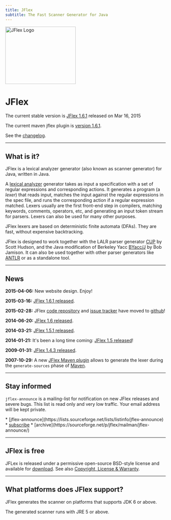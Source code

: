 ```yaml
---
title: JFlex
subtitle: The Fast Scanner Generator for Java
---
```


<div class="container front"><div class="row">
<div class="col-sm-4"><img src="jflex-black.png" alt="JFlex Logo" width=221 height=180/></div>
<div class="col-sm-8">

# JFlex

The current stable version is [JFlex 1.6.1][9] released on Mar 16, 2015

The current maven jflex plugin is [version 1.6.1][9].

See the [changelog](changelog.html).
</div></div></div>

----------------------------

## What is it?

JFlex is a lexical analyzer generator (also known as scanner generator) for
Java, written in Java.

A [lexical analyzer](https://en.wikipedia.org/wiki/Lexical_analysis)
generator takes as input a specification with a set of
regular expressions and corresponding actions. It generates a program (a
*lexer*) that reads input, matches the input against the regular expressions in
the spec file, and runs the corresponding action if a regular expression
matched. Lexers usually are the first front-end step in compilers, matching
keywords, comments, operators, etc, and generating an input token stream for
parsers. Lexers can also be used for many other purposes.

JFlex lexers are based on deterministic finite automata (DFAs).
They are fast, without expensive backtracking.

JFlex is designed to work together with the LALR parser generator
[CUP](http://www.cs.princeton.edu/~appel/modern/java/CUP/) by Scott Hudson, 
and the Java modification of Berkeley Yacc
[BYacc/J](http://byaccj.sourceforge.net/) by Bob Jamison.
It can also be used together with other parser generators like
[ANTLR](http://www.antlr.org/) or as a standalone tool.

----------------------------

## News

**2015-04-06:** New website design. Enjoy!

**2015-03-16:** [JFlex 1.6.1 released](changelog.html#jflex-1.6.1).

**2015-02-28:** JFlex [code repository][1] and [issue tracker][2] have moved to [github][0]!

**2014-06-20:** [JFlex 1.6 released](changelog.html#jflex-1.6.0).

**2014-03-21:** [JFlex 1.5.1 released](changelog.html#jflex-1.5.1).

**2014-01-21:** It's been a long time coming: [JFlex 1.5 released](changelog.html#jflex-1.5.0)!

**2009-01-31:** [JFlex 1.4.3 released](jflex-1.4.3). 

**2007-10-29:** A new [JFlex Maven plugin][3] allows to generate the
   lexer during the `generate-sources` phase of
   [Maven](http://maven.apache.org/).   

----------------------------

## Stay informed

`jflex-announce` is a mailing-list for notification on new JFlex releases and severe bugs. This list is read only and very low traffic.
Your email address will be kept private.

<div class="container"><div class="row">
<div class="col-md-7 col-md-offset-2">
<div class="mailitems">
* [jflex-announce](https://lists.sourceforge.net/lists/listinfo/jflex-announce)
* <a class="button"\
  href="mailto:jflex-announce-request@lists.sourceforge.net?subject=subscribe">subscribe</a>
* [archive](https://sourceforge.net/p/jflex/mailman/jflex-announce/)
</div></div></div></div>


----------------------------

## JFlex is free

JFLex is released under a permissive open-source BSD-style license and available for [download](download.html). See also [Copyright, License & Warranty](copying.html). 


----------------------------

## What platforms does JFlex support?

JFlex generates the scanner on platforms that supports JDK 6 or above.

The generated scanner runs with JRE 5 or above.


[0]: https://github.com/jflex-de/
[1]: https://github.com/jflex-de/jflex/
[2]: https://github.com/jflex-de/jflex/issues/
[3]: http://jflex.sourceforge.net/jflex-maven-plugin/
[9]: /download.html
